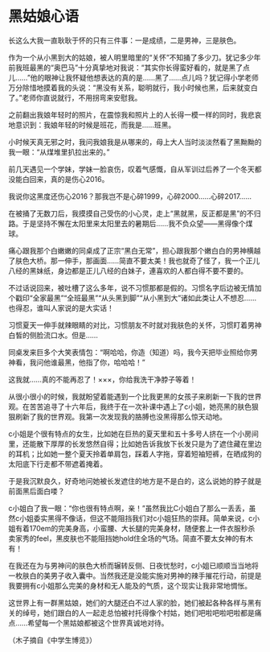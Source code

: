# 黑姑娘心语

长这么大我一直耿耿于怀的只有三件事：一是成绩，二是男神，三是肤色。 

作为一个从小黑到大的姑娘，被人明里暗里的“关怀”不知捅了多少刀。犹记多少年前我班最黑的“奥巴马”十分真挚地对我说：“其实你长得蛮好看的，就是黑了点儿……”他的眼神让我怀疑他想表达的真的是……黑了……点儿吗？犹记得小学老师万分除惜地摸着我的头说：“黑没有关系，聪明就行，我小时候也黑，后来就变白了。”老师你直说就行，不用拐弯来安慰我。 

之前翻出我娘年轻时的照片，在震惊我和照片上的人长得一模一样的同时，我悲哀地意识到：我娘年轻的时候是班花，而我是……班黑。 

小时候天真无邪之时，我问我娘我是从哪来的，母上大人当时淡淡然看了黑黝黝的我一眼：“从煤堆里扒拉出来的。” 

前几天遇见一个学妹，学妹一脸哀伤，叹着气感慨，自从军训过后养了一个冬天都没能白回来，真的是伤心2016。 

我说你这黑度还伤心2016？那我岂不是心碎1999，心碎2000……心碎2017…… 

在被捅了无数刀后，我摸摸自己受伤的小心灵，走上“黑就黑，反正都是黑”的不归路。于是坚持不懈在太阳里来太阳里去的暑期后……我不负众望——黑得像个煤球。 

痛心跟我那个白嫩嫩的同桌成了正宗“黑白无常”，担心跟我那个嫩白白的男神横越了肤色大桥。那一伸手，那画面……简直不要太美！我也就奇了怪了，我一个正儿八经的黑妹纸，身边都是正儿八经的白妹子，連喜欢的人都白得不要不要的。 

不过话说回来，被吐槽了这么多年，说不习惯那都是假的。习惯名字后边被无情加个戳印“全家最黑”“全班最黑”“从头黑到脚”“从小黑到大”诸如此类让人不想忍……也得忍，谁叫人家说的是大实话！ 

习惯夏天一伸手就辣眼睛的对比，习惯朋友不时就对我肤色的关怀，习惯盯着男神白皙的侧脸流口水。但是…… 

同桌发来巨多个大笑表情包：“啊哈哈，你造（知道）吗，我今天把毕业照给你男神看，我问他谁最黑，他指了你，哈哈哈！” 

这我就……真的不能再忍了！×××，你给我洗干净脖子等着！ 

从很小很小的时候，我就盼望着能遇到一个比我更黑的女孩子来刷新一下我的世界观。在苦苦追寻了十六年后，我终于在一次补课中遇上了c小姐，她亮黑的肤色狠狠刷新了我的世界观。我第一次发现我的胳膊也没黑得那么惊天动地。 

c小姐是个很有特点的女生，比如她在巨热的夏天里和五十多号人挤在一个小房间里，还能散下厚厚的长发悠然自得；比如她告诉我放下长发只是为了遮住藏在里边的耳机；比如她一整个夏天拎着单肩包，踩着人字拖，穿着短袖短裤，在晒成狗的太阳底下行走都不带遮着掩着。 

于是我沉默良久，好奇地问她被长发遮住的地方是不是白的，这么说她的脖子就是前面黑后面白喽？ 

c小姐白了我一眼：“你也很有特点啊，亲！”虽然我比C小姐白了那么一丢丢，虽然c小姐委实黑得不像话，但这不能阻挡我们对c小姐狂热的崇拜。简单来说，c小姐有着170em的完美身高，小蛮腰、大长腿的完美身材，随便套上一件衣服秒杀卖家秀的feel，黑皮肤也不能阻挡她hold住全场的气场。简直不要太女神的有木有！ 

在我还在为与男神问的肤色大桥而辗转反侧、日夜忧愁时，c小姐已顺顺当当地将一枚肤白的美男子收入囊中。当然我还是没能实施对男神的辣手摧花行动，前提是我要拥有c小姐那么完美的身材和无人能及的气质，这个现实让我非常地惆怅。 

这世界上有一群黑姑娘，她们的大腿还白不过人家的脸，她们被起各种各样与黑有关的绰号，她们跟白的人一起走总怕被衬托得像个村姑，她们吧啦吧啦吧啦都是痛点……希望每一个黑姑娘都被这个世界真诚地对待。 

（木子摘自《中学生博览》）